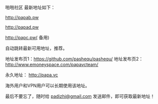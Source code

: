 啪啪社区 最新地址如下：

http://papab.pw 

http://papad.pw 

http://papc.pw( 备用)

自动跳转最新可用地址，推荐。

地址发布页1：https://github.com/pashequ/pashequ/
地址发布页2：http://www.emoneyspace.com/papavcteam/

永久地址：
http://papa.vc

海外用户和VPN用户可以长期使用该地址。

最后不要忘了，随时给 padizhi@gmail.com 发送邮件，即可获取最新地址！ 
